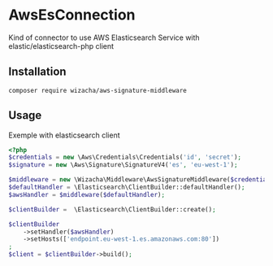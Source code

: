 # AwsEsConnection
Kind of connector to use AWS Elasticsearch Service with elastic/elasticsearch-php client

## Installation
`composer require wizacha/aws-signature-middleware`

## Usage
Exemple with elasticsearch client

```php
<?php
$credentials = new \Aws\Credentials\Credentials('id', 'secret');
$signature = new \Aws\Signature\SignatureV4('es', 'eu-west-1');

$middleware = new \Wizacha\Middleware\AwsSignatureMiddleware($credentials, $signature);
$defaultHandler = \Elasticsearch\ClientBuilder::defaultHandler();
$awsHandler = $middleware($defaultHandler);

$clientBuilder =  \Elasticsearch\ClientBuilder::create();

$clientBuilder
    ->setHandler($awsHandler)
    ->setHosts(['endpoint.eu-west-1.es.amazonaws.com:80'])
;
$client = $clientBuilder->build();
```
